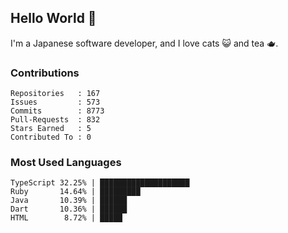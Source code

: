 ## Hello World 👋

I'm a Japanese software developer, and I love cats 😺 and tea 🫖.

### Contributions

    Repositories   : 167
    Issues         : 573
    Commits        : 8773
    Pull-Requests  : 832
    Stars Earned   : 5
    Contributed To : 0

### Most Used Languages

    TypeScript 32.25% | ████████████████████
    Ruby       14.64% | █████████
    Java       10.39% | ██████
    Dart       10.36% | ██████
    HTML        8.72% | █████
